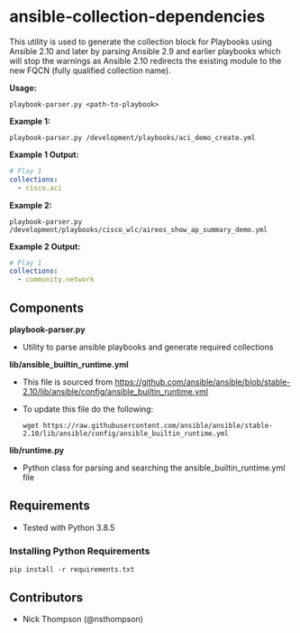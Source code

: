 # ansible-collection-dependencies

This utility is used to generate the collection block for Playbooks using Ansible 2.10 and later by parsing Ansible 2.9 and earlier playbooks which will stop the warnings as Ansible 2.10 redirects the existing module to the new FQCN (fully qualified collection name).

**Usage:**

```shell
playbook-parser.py <path-to-playbook>
```

**Example 1:**

```shell
playbook-parser.py /development/playbooks/aci_demo_create.yml
```

**Example 1 Output:**
```yaml
# Play 1
collections:
  - cisco.aci
```
**Example 2:**

```shell
playbook-parser.py /development/playbooks/cisco_wlc/aireos_show_ap_summary_demo.yml
```

**Example 2 Output:**
```yaml
# Play 1
collections:
  - community.network
```

## Components

**playbook-parser.py**

* Utility to parse ansible playbooks and generate required collections

**lib/ansible_builtin_runtime.yml**

* This file is sourced from https://github.com/ansible/ansible/blob/stable-2.10/lib/ansible/config/ansible_builtin_runtime.yml
* To update this file do the following:
  
  ```shell
  wget https://raw.githubusercontent.com/ansible/ansible/stable-2.10/lib/ansible/config/ansible_builtin_runtime.yml
  ```

**lib/runtime.py**

* Python class for parsing and searching the ansible_builtin_runtime.yml file

## Requirements

* Tested with Python 3.8.5

### Installing Python Requirements

```shell
pip install -r requirements.txt
```

## Contributors

* Nick Thompson (@nsthompson)